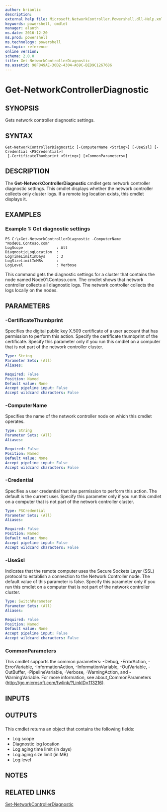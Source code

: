 ```yaml
---
author: brianlic
description: 
external help file: Microsoft.NetworkController.Powershell.dll-Help.xml
keywords: powershell, cmdlet
manager: alanth
ms.date: 2016-12-20
ms.prod: powershell
ms.technology: powershell
ms.topic: reference
online version: 
schema: 2.0.0
title: Get-NetworkControllerDiagnostic
ms.assetid: 98F849AE-30D2-4304-A69C-BED9C1267686
---
```


# Get-NetworkControllerDiagnostic

## SYNOPSIS
Gets network controller diagnostic settings.

## SYNTAX

```
Get-NetworkControllerDiagnostic [-ComputerName <String>] [-UseSsl] [-Credential <PSCredential>]
 [-CertificateThumbprint <String>] [<CommonParameters>]
```

## DESCRIPTION
The **Get-NetworkControllerDiagnostic** cmdlet gets network controller diagnostic settings.
This cmdlet displays whether the network controller collects only cluster logs.
If a remote log location exists, this cmdlet displays it.

## EXAMPLES

### Example 1: Get diagnostic settings
```
PS C:\>Get-NetworkControllerDiagnostic -ComputerName "Node01.Contoso.com"
LogScope               : All
DiagnosticLogLocation  : 
LogTimeLimitInDays     : 3
LogSizeLimitInMBs      :
LogLevel               : Verbose
```

This command gets the diagnostic settings for a cluster that contains the node named Node01.Contoso.com.
The cmdlet shows that network controller collects all diagnostic logs.
The network controller collects the logs locally on the nodes.

## PARAMETERS

### -CertificateThumbprint
Specifies the digital public key X.509 certificate of a user account that has permission to perform this action.
Specify the certificate thumbprint of the certificate.
Specify this parameter only if you run this cmdlet on a computer that is not part of the network controller cluster.

```yaml
Type: String
Parameter Sets: (All)
Aliases: 

Required: False
Position: Named
Default value: None
Accept pipeline input: False
Accept wildcard characters: False
```

### -ComputerName
Specifies the name of the network controller node on which this cmdlet operates.

```yaml
Type: String
Parameter Sets: (All)
Aliases: 

Required: False
Position: Named
Default value: None
Accept pipeline input: False
Accept wildcard characters: False
```

### -Credential
Specifies a user credential that has permission to perform this action.
The default is the current user.
Specify this parameter only if you run this cmdlet on a computer that is not part of the network controller cluster.

```yaml
Type: PSCredential
Parameter Sets: (All)
Aliases: 

Required: False
Position: Named
Default value: None
Accept pipeline input: False
Accept wildcard characters: False
```

### -UseSsl
Indicates that the remote computer uses the Secure Sockets Layer (SSL) protocol to establish a connection to the Network Controller node.
The default value of this parameter is false.
Specify this parameter only if you run this cmdlet on a computer that is not part of the network controller cluster.

```yaml
Type: SwitchParameter
Parameter Sets: (All)
Aliases: 

Required: False
Position: Named
Default value: None
Accept pipeline input: False
Accept wildcard characters: False
```

### CommonParameters
This cmdlet supports the common parameters: -Debug, -ErrorAction, -ErrorVariable, -InformationAction, -InformationVariable, -OutVariable, -OutBuffer, -PipelineVariable, -Verbose, -WarningAction, and -WarningVariable. For more information, see about_CommonParameters (http://go.microsoft.com/fwlink/?LinkID=113216).

## INPUTS

## OUTPUTS

###  
This cmdlet returns an object that contains the following fields: 

- Log scope
- Diagnostic log location
- Log aging time limit (in days)
- Log aging size limit (in MB)
- Log level

## NOTES

## RELATED LINKS

[Set-NetworkControllerDiagnostic](./Set-NetworkControllerDiagnostic.md)

